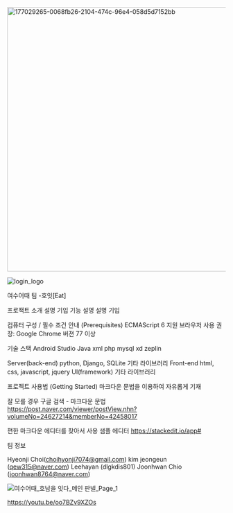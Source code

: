 
<img width="610" alt="177029265-0068fb26-2104-474c-96e4-058d5d7152bb" src="https://user-images.githubusercontent.com/83737075/180098106-b5789a71-2c92-47bb-8b0f-fb6d463713cf.png">

![login_logo](https://user-images.githubusercontent.com/83737075/180099387-9edc52b3-ad9a-42c9-8312-da1c40c0c096.png)


여수어때 팀 -호잇[Eat]

프로잭트 소개
설명 기입
기능 설명
설명 기입



컴퓨터 구성 / 필수 조건 안내 (Prerequisites)
ECMAScript 6 지원 브라우저 사용
권장: Google Chrome 버젼 77 이상

기술 스택 
Android Studio
Java
xml
php
mysql
xd
zeplin



Server(back-end)
python, Django, SQLite
기타 라이브러리
Front-end
html, css, javascript, jquery
UI(framework)
기타 라이브러리

프로젝트 사용법 (Getting Started)
마크다운 문법을 이용하여 자유롭게 기재

잘 모를 경우 구글 검색 - 마크다운 문법 https://post.naver.com/viewer/postView.nhn?volumeNo=24627214&memberNo=42458017

편한 마크다운 에디터를 찾아서 사용 샘플 에디터 https://stackedit.io/app#

팀 정보 

Hyeonji Choi(choihyonji7074@gmail.com)
kim jeongeun (qew315@naver.com)
Leehayan (dlgkdis801)
Joonhwan Chio (joonhwan8764@naver.com)





![여수어때_호남을 잇다_메인 판넬_Page_1](https://user-images.githubusercontent.com/83737075/180099623-1f395ba9-a6a6-4086-abe9-5b0972d7ec89.jpeg)



https://youtu.be/oo7BZv9XZOs


